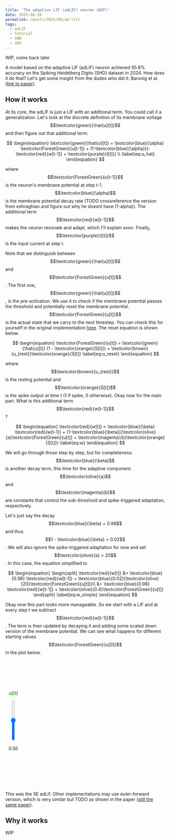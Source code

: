 ```yaml
---
title: 'The adaptive LIF (adLIF) neuron (WIP)'
date: 2025-06-28
permalink: /posts/2025/06/ad-lif/
tags:
  - adLIF
  - Tutorial
  - SNN
  - JAX
---
```


WIP, come back later

A model based on the adaptive LIF (adLIF) neuron achieved 95.8% accuracy on the Spiking Heidelberg Digits (SHD) dataset in 2024. How does it do that? Let's get some insight from the dudes who did it: Baronig et al. ([link to paper](https://arxiv.org/abs/2408.07517)).

## How it works
At its core, the adLIF is just a LIF with an additional term. You could call it a generalization. Let's look at the discrete definition of its membrane voltage $$\textcolor{green}{\hat{u}[t]}$$ and then figure out that additional term.

$$
\begin{equation}
\textcolor{green}{\hat{u}[t]} = \textcolor{blue}{\alpha} \textcolor{ForestGreen}{u[t-1]} + (1-\textcolor{blue}{\alpha})(-\textcolor{red}{w[t-1]} + \textcolor{purple}{I[t]}) \\
\label{eq:u_hat}
\end{equation}
$$

where $$\textcolor{ForestGreen}{u[t-1]}$$ is the neuron's membrane potential at step t-1. $$\textcolor{blue}{\alpha}$$ is the membrane potential decay rate (TODO crossreference the version from eshraghian and figure out why he doesnt have (1-alpha)). The additional term $$\textcolor{red}{w[t-1]}$$ makes the neuron resonate and adapt, which I'll explain soon. Finally, $$\textcolor{purple}{I[t]}$$ is the input current at step t.

Note that we distinguish between $$\textcolor{green}{\hat{u}[t]}$$ and $$\textcolor{ForestGreen}{u[t]}$$. The first one, $$\textcolor{green}{\hat{u}[t]}$$, is the pre-activation. We use it to check if the membrane potential passes the threshold and potentially reset the membrane potential. $$\textcolor{ForestGreen}{u[t]}$$ is the actual state that we carry to the next timestep. You can check this for yourself in the original implementation [here](https://github.com/IGITUGraz/SE-adlif/blob/main/models/alif.py). The reset equation is shown below.

$$
\begin{equation}
\textcolor{ForestGreen}{u[t]} = \textcolor{green}{\hat{u}[t]} (1 - \textcolor{orange}{S[t]}) + \textcolor{brown}{u_{rest}}\textcolor{orange}{S[t]}
\label{eq:u_reset}
\end{equation}
$$

where $$\textcolor{brown}{u_{rest}}$$ is the resting potential and $$\textcolor{orange}{S[t]}$$ is the spike output at time t (1 if spike, 0 otherwise). Okay now for the main part. What is this additional term $$\textcolor{red}{w[t-1]}$$? 

$$
\begin{equation}
\textcolor{red}{w[t]} = \textcolor{blue}{\beta} \textcolor{red}{w[t-1]} + (1-\textcolor{blue}{\beta})(\textcolor{olive}{a}\textcolor{ForestGreen}{u[t]} + \textcolor{magenta}{b}\textcolor{orange}{S[t]})
\label{eq:w}
\end{equation}
$$

We will go through those step by step, but for completeness: $$\textcolor{blue}{\beta}$$ is another decay term, this time for the adaptive component. $$\textcolor{olive}{a}$$ and $$\textcolor{magenta}{b}$$ are constants that control the sub-threshold and spike-triggered adaptation, respectively.

Let's just say the decay $$\textcolor{blue}{\beta} = 0.98$$ and thus $$1 - \textcolor{blue}{\beta} = 0.02$$. We will also ignore the spike-triggered adaptation for now and set $$\textcolor{olive}{a} = 20$$. In this case, the equation simplified to

$$
\begin{equation}
\begin{split}
\textcolor{red}{w[t]} &= \textcolor{blue}{0.98} \textcolor{red}{w[t-1]} + \textcolor{blue}{0.02}(\textcolor{olive}{20}\textcolor{ForestGreen}{u[t]})\\
&= \textcolor{blue}{0.98} \textcolor{red}{w[t-1]} + \textcolor{olive}{0.4}\textcolor{ForestGreen}{u[t]}
\end{split}
\label{eq:w_simple}
\end{equation}
$$

Okay now this part looks more manageable. So we start with a LIF and at every step t we subtract $$\textcolor{red}{w[t-1]}$$. The term is then updated by decaying it and adding some scaled down version of the membrane potential. We can see what happens for different starting values $$\textcolor{ForestGreen}{u[0]}$$ in the plot below. 

<div style="display: flex; flex-direction: row; align-items: center; justify-content: center; width: 100%;">
    <div style="display: flex; flex-direction: column; align-items: center; width: 10%;">
        <label for="u0_slider" style="margin-bottom: 10px; color: #2ca02c; font-weight: bold;">u[0]</label>
        <input type="range" min="0" max="1" value="0.5" step="0.05" id="u0_slider" style="writing-mode: vertical-lr; direction: rtl; box-shadow:none;">
        <p><span id="u0_value">0.50</span></p>
    </div>
    <div id="plot" style="width: 90%; height: 400px;"></div>
</div>

<script src="https://cdn.plot.ly/plotly-2.20.0.min.js"></script>
<script src="{{ '/assets/js/adlif.js' | relative_url }}"></script>
<script>
    document.addEventListener('DOMContentLoaded', function() {
        const u0_slider = document.getElementById('u0_slider');
        const u0_value_span = document.getElementById('u0_value');

        function update_plot() {
            const u0 = parseFloat(u0_slider.value);
            u0_value_span.textContent = u0.toFixed(2);

            const { u, w, s } = run_adlif_simulation({ u0 });
            const time = Array.from({ length: 200 }, (_, i) => i);

            const trace1 = {
                x: time,
                y: u,
                mode: 'lines',
                name: 'u(t) (Membrane Potential)',
                line: {color: '#2ca02c'}
            };

            const trace2 = {
                x: time,
                y: w,
                mode: 'lines',
                name: 'w(t) (Adaptive Current)',
                line: {color: '#d62728', dash: 'dash'},
            };
            
            const spike_times = time.filter((t, i) => s[i] === 1);
            const spike_heights = spike_times.map(() => 1.5); 

            const trace3 = {
                x: spike_times,
                y: spike_heights,
                mode: 'markers',
                name: 'Spikes S(t)',
                marker: { symbol: 'triangle-up', color: '#ff7f0e', size: 10 }
            };


            const layout = {
                title: 'AdLIF Neuron Dynamics',
                xaxis: { title: 'Time (steps)' },
                yaxis: { title: 'Value', range: [-0.5, 1.5] },
                legend: { x: 0.7, y: 0.95 }
            };

            Plotly.react('plot', [trace2, trace1, trace3], layout);
        }

        u0_slider.addEventListener('input', update_plot);

        // Initial plot
        update_plot();
    });
</script>


This was the SE adLif. Other implementations may use euler-forward version, which is very similar but TODO as shown in the paper ([still the same paper](https://arxiv.org/abs/2408.07517)).

## Why it works
WIP